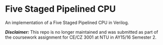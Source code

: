 # Five Staged Pipelined CPU

An implementation of a Five Staged Pipelined CPU in Verilog.

**_Disclaimer:_** This repo is no longer maintained and was submitted as part of the coursework assignment for CE/CZ 3001 at NTU in AY15/16 Semester 2.
